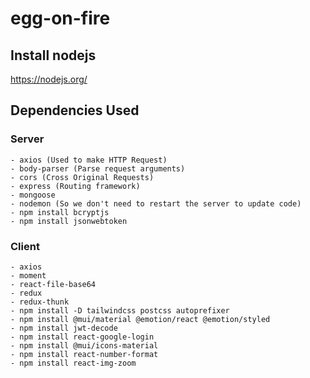# egg-on-fire

## Install nodejs
https://nodejs.org/

## Dependencies Used
### Server
    - axios (Used to make HTTP Request)
    - body-parser (Parse request arguments)
    - cors (Cross Original Requests)
    - express (Routing framework)
    - mongoose
    - nodemon (So we don't need to restart the server to update code)
    - npm install bcryptjs
    - npm install jsonwebtoken

### Client
    - axios
    - moment
    - react-file-base64
    - redux
    - redux-thunk
    - npm install -D tailwindcss postcss autoprefixer
    - npm install @mui/material @emotion/react @emotion/styled
    - npm install jwt-decode
    - npm install react-google-login
    - npm install @mui/icons-material
    - npm install react-number-format
    - npm install react-img-zoom